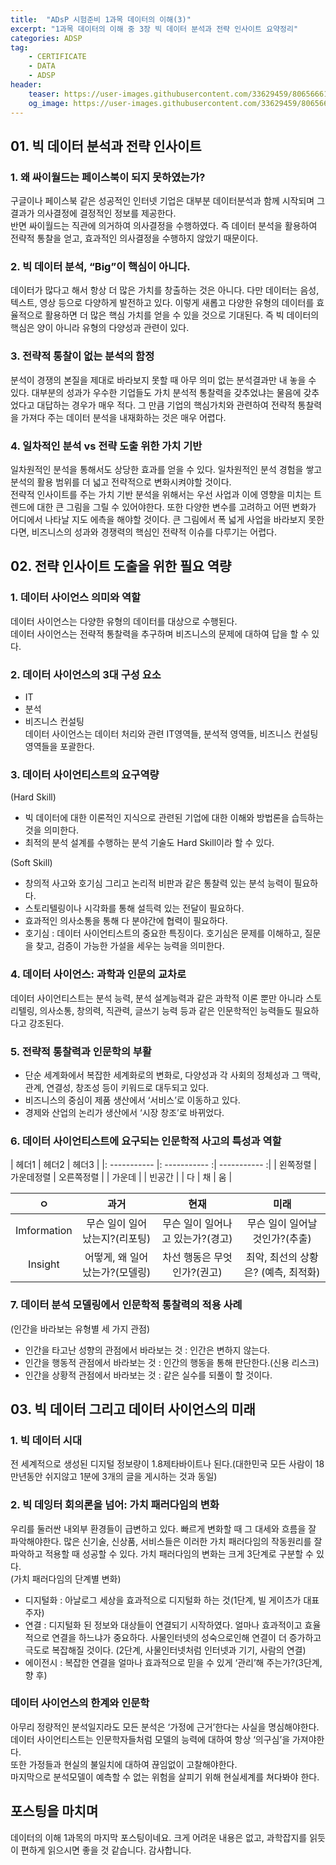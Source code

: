 ```yaml
---
title:  "ADsP 시험준비 1과목 데이터의 이해(3)"
excerpt: "1과목 데이터의 이해 중 3장 빅 데이터 분석과 전략 인사이트 요약정리"
categories: ADSP
tag:
    - CERTIFICATE
    - DATA
    - ADSP
header:
    teaser: https://user-images.githubusercontent.com/33629459/80656661-ab42fc00-8abc-11ea-8a32-240e15405b4d.jpeg
    og_image: https://user-images.githubusercontent.com/33629459/80656661-ab42fc00-8abc-11ea-8a32-240e15405b4d.jpeg
---
```


## 01. 빅 데이터 분석과 전략 인사이트
### 1. 왜 싸이월드는 페이스북이 되지 못하였는가?   
구글이나 페이스북 같은 성공적인 인터넷 기업은 대부분 데이터분석과 함께 시작되며 그 결과가 의사결정에 결정적인 정보를 제공한다.   
반면 싸이월드는 직관에 의거하여 의사결정을 수행하였다. 즉 데이터 분석을 활용하여 전략적 통찰을 얻고, 효과적인 의사결정을 수행하지 않았기 때문이다.  

### 2. 빅 데이터 분석, “Big”이 핵심이 아니다.
데이터가 많다고 해서 항상 더 많은 가치를 창출하는 것은 아니다. 다만 데이터는 음성, 텍스트, 영상 등으로 다양하게 발전하고 있다. 이렇게 새롭고 다양한 유형의 데이터를 효율적으로 활용하면 더 많은 핵심 가치를 얻을 수 있을 것으로 기대된다. 즉 빅 데이터의 핵심은 양이 아니라 유형의 다양성과 관련이 있다.    

### 3. 전략적 통찰이 없는 분석의 함정     
분석이 경쟁의 본질을 제대로 바라보지 못할 때 아무 의미 없는 분석결과만 내 놓을 수 있다. 대부분의 성과가 우수한 기업들도 가치 분석적 통찰력을 갖추었냐는 물음에 갖추었다고 대답하는 경우가 매우 적다. 그 만큼 기업의 핵심가치와 관련하여 전략적 통찰력을 가져다 주는 데이터 분석을 내재화하는 것은 매우 어렵다.  

### 4. 일차적인 분석 vs 전략 도출 위한 가치 기반      
일차원적인 분석을 통해서도 상당한 효과를 얻을 수 있다. 일차원적인 분석 경험을 쌓고 분석의 활용 범위를 더 넓고 전략적으로 변화시켜야할 것이다.   
전략적 인사이트를 주는 가치 기반 분석을 위해서는 우선 사업과 이에 영향을 미치는 트렌드에 대한 큰 그림을 그릴 수 있어야한다. 또한 다양한 변수를 고려하고 어떤 변화가 어디에서 나타날 지도 에측을 해야할 것이다. 큰 그림에서 폭 넓게 사업을 바라보지 못한다면, 비즈니스의 성과와 경쟁력의 핵심인 전략적 이슈를 다루기는 어렵다.

## 02. 전략 인사이트 도출을 위한 필요 역량
 ### 1. 데이터 사이언스 의미와 역할
데이터 사이언스는 다양한 유형의 데이터를 대상으로 수행된다.  
데이터 사이언스는 전략적 통찰력을 추구하며 비즈니스의 문제에 대하여 답을 할 수 있다.  

### 2. 데이터 사이언스의 3대 구성 요소
- IT   
- 분석   
- 비즈니스 컨설팅   
데이터 사이언스는 데이터 처리와 관련 IT영역들, 분석적 영역들, 비즈니스 컨설팅 영역들을 포괄한다.   

### 3. 데이터 사이언티스트의 요구역량
(Hard Skill)
- 빅 데이터에 대한 이론적인 지식으로 관련된 기업에 대한 이해와 방법론을 습득하는 것을 의미한다.
- 최적의 분석 설계를 수행하는 분석 기술도 Hard Skill이라 할 수 있다.

(Soft Skill)
- 창의적 사고와 호기심 그리고 논리적 비판과 같은 통찰력 있는 분석 능력이 필요하다.   
- 스토리텔링이나 시각화를 통해 설득력 있는 전달이 필요하다.    
- 효과적인 의사소통을 통해 다 분야간에 협력이 필요하다.     
- 호기심 : 데이터 사이언티스트의 중요한 특징이다. 호기심은 문제를 이해하고, 질문을 찾고, 검증이 가능한 가설을 세우는 능력을 의미한다.   

### 4. 데이터 사이언스: 과학과 인문의 교차로
데이터 사이언티스트는 분석 능력, 분석 설계능력과 같은 과학적 이론 뿐만 아니라 스토리텔링, 의사소통, 창의력, 직관력, 글쓰기 능력 등과 같은 인문학적인 능력들도 필요하다고 강조된다.

### 5.  전략적 통찰력과 인문학의 부활
-  단순 세계화에서 복잡한 세계화로의 변화로, 다양성과 각 사회의 정체성과 그 맥락, 관계, 연결성, 창조성 등이 키워드로 대두되고 있다.   
- 비즈니스의 중심이 제품 생산에서 ‘서비스’로 이동하고 있다. 
- 경제와 산업의 논리가 생산에서 ‘시장 창조’로 바뀌었다. 

### 6. 데이터 사이언티스트에 요구되는 인문학적 사고의 특성과 역할

| 헤더1 | 헤더2 | 헤더3 |
|: ----------- |: ----------- :| ----------- :|
| 왼쪽정렬 | 가운데정렬 | 오른쪽정렬 |
| 가운데 |   | 빈공간 |
| 다 | 채 | 움 |

| ㅇ | 과거 |  현재  |  미래 |
|:---:|:---:|:---:|:---:|
|Imformation|무슨 일이 일어 났는지?(리포팅)|무슨 일이 일어나고 있는가?(경고)|무슨 일이 일어날 것인가?(추출)|
|Insight| 어떻게, 왜 일어났는가?(모델링)|차선 행동은 무엇인가?(권고)| 최악, 최선의 상황은? (예측, 최적화)|

### 7. 데이터 분석 모델링에서 인문학적 통찰력의 적용 사례
(인간을 바라보는 유형별 세 가지 관점)  
- 인간을 타고난 성향의 관점에서 바라보는 것  : 인간은 변하지 않는다.  
- 인간을 행동적 관점에서 바라보는 것 : 인간의 행동을 통해 판단한다.(신용 리스크)  
- 인간을 상황적 관점에서 바라보는 것 : 같은 실수를 되풀이 할 것이다.  

## 03. 빅 데이터 그리고 데이터 사이언스의 미래
### 1. 빅 데이터 시대
전 세계적으로 생성된 디지털 정보량이 1.8제타바이트나 된다.(대한민국 모든 사람이 18만년동안 쉬지않고 1분에 3개의 글을 게시하는 것과 동일)  

### 2. 빅 데잉터 회의론을 넘어: 가치 패러다임의 변화
우리를 둘러싼 내외부 환경들이 급변하고 있다. 빠르게 변화할 때 그 대세와 흐름을 잘 파악해야한다. 많은 신기술, 신상품, 서비스들은 이러한 가치 패러다임의 작동원리를 잘 파악하고 적용할 때 성공할 수 있다. 가치 패러다임의 변화는 크게 3단계로 구분할 수 있다.  
(가치 패러다임의 단계별 변화)  
- 디지털화 : 아날로그 세상을 효과적으로 디지털화 하는 것(1단계, 빌 게이츠가 대표주자)   
- 연결 : 디지털화 된 정보와 대상들이 연결되기 시작하였다. 얼마나 효과적이고 효율적으로 연결을 하느냐가 중요하다.  사물인터넷의 성숙으로인해 연결이 더 증가하고 극도로 복잡해질 것이다. (2단계, 사물인터넷처럼 인터넷과 기기, 사람의 연결)
- 에이전시 : 복잡한 연결을 얼마나 효과적으로 믿을 수 있게 ‘관리’해 주는가?(3단계, 향 후)

### 데이터 사이언스의 한계와 인문학
아무리 정량적인 분석일지라도 모든 분석은 ‘가정에 근거’한다는 사실을 명심해야한다.  
데이터 사이언티스트는 인문학자들처럼 모델의 능력에 대하여 항상 ‘의구심’을 가져야한다.  
또한 가정들과 현실의 불일치에 대하여 끊임없이 고찰해야한다.  
마지막으로 분석모델이 예측할 수 없는 위험을 살피기 위해 현실세계를 쳐다봐야 한다.   

## 포스팅을 마치며
데이터의 이해 1과목의 마지막 포스팅이네요. 크게 어려운 내용은 없고, 과학잡지를 읽듯이 편하게 읽으시면 좋을 것 같습니다. 감사합니다.
